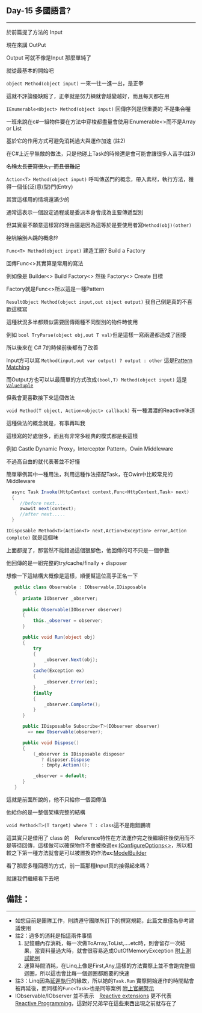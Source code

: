## Day-15 多國語言?
---

於前篇提了方法的 Input

現在來講 OutPut

Output 可就不像是Input 那麼單純了

就從最基本的開始吧

```object Method(object input)``` 一來一往一進一出，是正拳

  這就不評論優缺點了，正拳就是努力練就會越變越好，而且每天都在用

```IEnumerable<Object> Method(object input)``` 回傳序列是很重要的 ~~不是集合喔~~

  一班來說在c#一組物件要在方法中穿梭都盡量會使用IEnumerable<>而不是Array or List
   
  基於它的作用方式可避免消耗過大與運作加速 (註2)
  
  在C#上近乎無敵的做法，只是他碰上Task的時候還是會可能會讓很多人苦手(註3)
  
   ~~名稱太長要寫很久，而且很難記~~

```Action<T> Method(object input)``` 呼叫傳送門的概念，帶入素材，執行方法，獲得一個任(泛)意(型)門(Entry)

  其實這樣用的情境還滿少的
  
  通常這表示一個設定過程或是委派本身會成為主要傳遞型別
  
  但其實最不願意這樣寫的理由還是因為這等於是要使用者寫```Method(obj)(other)```
  
   ~~挖坑給別人跳的概念!?~~

```Func<T> Method(object input)``` 建造工廠? Build a Factory

  回傳Func<>其實算是常用的寫法
  
  例如像是 Builder<> Build Factory<> 然後 Factory<> Create 目標
  
  Factory就是Func<>所以這是一種Pattern

```ResultObject Method(object input,out object output)``` 我自己倒是真的不喜歡這樣寫

  這種狀況多半都類似需要回傳兩種不同型別的物件時使用
  
  例如 ```bool TryParse(object obj,out T val)```但是這樣一寫兩邊都造成了困擾
  
  所以後來在 C# 7的時候前後都有了改善
  
  Input方可以寫 ```Method(input,out var output) ? output : other``` 這是[Pattern Matching](https://docs.microsoft.com/zh-tw/dotnet/csharp/pattern-matching#the-is-type-pattern-expression) 
  
  而Output方也可以以最簡單的方式改成```(bool,T) Method(object input)``` 這是[```ValueTuple```](https://docs.microsoft.com/zh-tw/dotnet/csharp/deconstruct)
  
  但我會更喜歡接下來這個做法

```void Method(T object, Action<object> callback)``` 有一種濃濃的Reactive味道

  這種做法的概念就是，有事再叫我
  
  這樣寫的好處很多，而且有非常多經典的模式都是長這樣
  
  例如 Castle Dynamic Proxy，Interceptor Pattern，Owin Middleware
  
  不過高自由的就代表著並不好懂

  簡單舉例其中一種用法，利用這種作法搭配Task，在Owin中比較常見的Middleware 

```csharp
  async Task Invoke(HttpContext context,Func<HttpContext,Task> next)
  {
     //before next....
     awawit next(context);
     //after next.....
  }
```

```IDisposable Method<T>(Action<T> next,Action<Exception> error,Action complete)``` 就是這個味

  上面都提了，那當然不能錯過這個狠腳色，他回傳的可不只是一個參數
  
  他回傳的是一組完整的try/cache/finally + disposer

  想像一下這結構大概像是這樣，順便幫這位高手正名一下

```csharp
   public class Observable : IObservable,IDisposable
   {
      private IObserver _observer;
      
      public Observable(IObserver observer)
      {
          this._observer = observer;
      } 

      public void Run(object obj) 
      {
          try
          {
              _observer.Next(obj);
          }
          cache(Exception ex)
          {
              _observer.Error(ex);
          }
          finally
          {
              _observer.Complete();
          }
      }

      public IDisposable Subscribe<T>(IObserver observer)
        => new Observable(observer);

      public void Dispose()
      {
          (_observer is IDisposable disposer
             ? disposer.Dispose
             : Empty.Action)();

          _observer = default;
      } 
   }

```

  這就是前面所說的，他不只給你一個回傳值

  他給你的是一整個架構完整的結構

```void Method<T>(T target) where T : class```這不是跑錯鵬唷
   
  這其實只是借用了 class 的　Reference特性在方法運作完之後繼續往後使用而不是等待回傳，這樣做可以確保物件不會被換過ex:[IConfigureOptions<>](https://github.com/aspnet/Options/blob/dev/src/Microsoft.Extensions.Options/IConfigureOptions.cs)，所以相較之下第一種方法就會是可以被置換的作法ex:[ModelBuilder](https://github.com/aspnet/EntityFrameworkCore/blob/dev/src/EFCore/ModelBuilder.cs)


看了那麼多種回應的方式，前一篇那種Input真的接得起來嗎？

就讓我們繼續看下去吧


## 備註：
---

  - 如您目前是團隊工作，則請遵守團隊所訂下的撰寫規範，此篇文章僅為參考建議使用
  - 註2：過多的消耗是指這兩件事情
    1. 記憶體內存消耗，每一次做ToArray,ToList,....etc時，則會留存一次結果，當資料量過大時，就會很容易造成OutOfMemoryException [附上測試範例](https://github.com/dcvsling/30day-clean-code/blob/Day15/src/LinqTests.cs)
    2. 運算時間消耗，在Linq上像是First,Any,這樣的方法實際上並不會跑完整個迴圈，所以這也會比每一個迴圈都跑要的快速
  - 註3：Linq因為[延遲執行](https://docs.microsoft.com/zh-tw/dotnet/csharp/iterators)的緣故，所以她的```Task.Run``` 實際開始運作的時間點會被再延後，而同樣的```Func<Task>```也是同等案例 [附上官網警示](https://docs.microsoft.com/zh-tw/dotnet/csharp/async#important-info-and-advice)
  - IObservable/IObserver 並不表示　[Reactive extensions](https://github.com/Reactive-Extensions) 更不代表　[Reactive Programming](https://en.wikipedia.org/wiki/Reactive_programming)，這對好兄弟早在這些東西出現之前就存在了
  